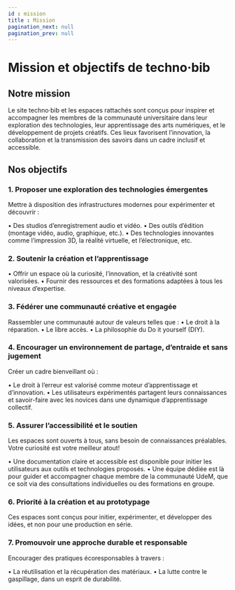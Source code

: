 ```yaml
---
id : mission
title : Mission
pagination_next: null
pagination_prev: null
---
```


# Mission et objectifs de techno·bib 

## Notre mission

Le site techno·bib et les espaces rattachés sont conçus pour inspirer et accompagner les membres de la communauté universitaire dans leur exploration des technologies, leur apprentissage des arts numériques, et le développement de projets créatifs. Ces lieux favorisent l’innovation, la collaboration et la transmission des savoirs dans un cadre inclusif et accessible.

## Nos objectifs

### 1. Proposer une exploration des technologies émergentes
Mettre à disposition des infrastructures modernes pour expérimenter et découvrir :

• Des studios d’enregistrement audio et vidéo.
• Des outils d’édition (montage vidéo, audio, graphique, etc.).
• Des technologies innovantes comme l’impression 3D, la réalité virtuelle, et l’électronique, etc.

### 2. Soutenir la création et l’apprentissage
• Offrir un espace où la curiosité, l’innovation, et la créativité sont valorisées.
• Fournir des ressources et des formations adaptées à tous les niveaux d’expertise.

### 3. Fédérer une communauté créative et engagée

Rassembler une communauté autour de valeurs telles que :
• Le droit à la réparation.
• Le libre accès.
• La philosophie du Do it yourself (DIY).

### 4. Encourager un environnement de partage, d’entraide et sans jugement
Créer un cadre bienveillant où :

• Le droit à l’erreur est valorisé comme moteur d’apprentissage et d’innovation.
• Les utilisateurs expérimentés partagent leurs connaissances et savoir-faire avec les novices dans une dynamique d’apprentissage collectif.

### 5. Assurer l’accessibilité et le soutien
Les espaces sont ouverts à tous, sans besoin de connaissances préalables. Votre curiosité est votre meilleur atout!

• Une documentation claire et accessible est disponible pour initier les utilisateurs aux outils et technologies proposés.
• Une équipe dédiée est là pour guider et accompagner chaque membre de la communauté UdeM, que ce soit via des consultations individuelles ou des formations en groupe.

### 6. Priorité à la création et au prototypage
Ces espaces sont conçus pour initier, expérimenter, et développer des idées, et non pour une production en série.

### 7. Promouvoir une approche durable et responsable
Encourager des pratiques écoresponsables à travers :

• La réutilisation et la récupération des matériaux.
• La lutte contre le gaspillage, dans un esprit de durabilité.
